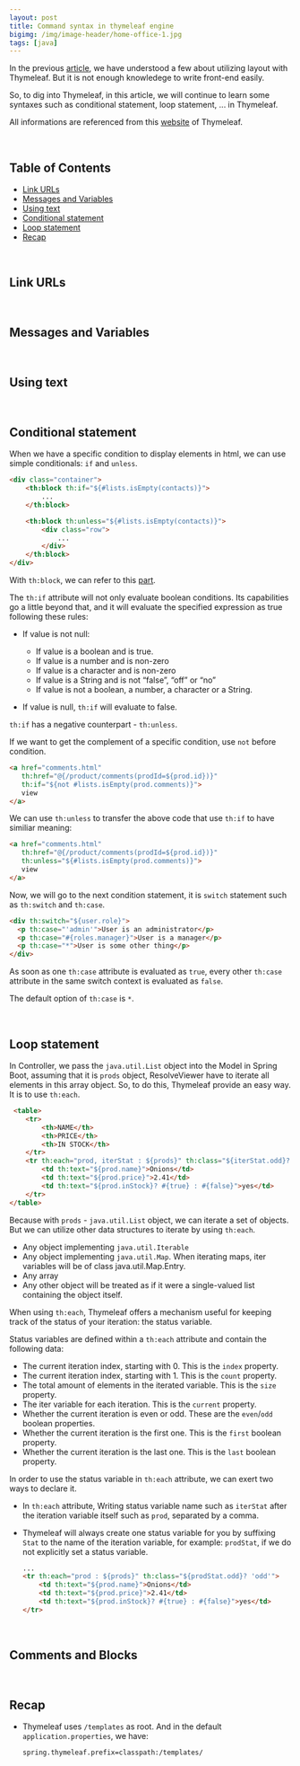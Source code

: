 ```yaml
---
layout: post
title: Command syntax in thymeleaf engine 
bigimg: /img/image-header/home-office-1.jpg
tags: [java]
---
```


In the previous [article](https://ducmanhphan.github.io/2019-02-07-Implementation-with-layout-in-thymeleaf), we have understood a few about utilizing layout with Thymeleaf. But it is not enough knowledege to write front-end easily.

So, to dig into Thymeleaf, in this article, we will continue to learn some syntaxes such as conditional statement, loop statement, ... in Thymeleaf. 

All informations are referenced from this [website](https://www.thymeleaf.org/doc/tutorials/2.1/usingthymeleaf.html) of Thymeleaf.

<br>

## Table of Contents
- [Link URLs](#link-urls)
- [Messages and Variables](#messages-and-variables)
- [Using text](#using-text)
- [Conditional statement](#conditional-statement)
- [Loop statement](#loop-statement)
- [Recap](#recap)


<br>

## Link URLs





<br>

## Messages and Variables





<br>

## Using text




<br>

## Conditional statement
When we have a specific condition to display elements in html, we can use simple conditionals: ```if``` and ```unless```.

```html
<div class="container">
    <th:block th:if="${#lists.isEmpty(contacts)}">
        ...
    </th:block>

    <th:block th:unless="${#lists.isEmpty(contacts)}">
        <div class="row">
            ...
        </div>
    </th:block>
</div>
```

With ```th:block```, we can refer to this [part](#comments-and-blocks).

The ```th:if``` attribute will not only evaluate boolean conditions. Its capabilities go a little beyond that, and it will evaluate the specified expression as true following these rules:
- If value is not null: 
    - If value is a boolean and is true.
    - If value is a number and is non-zero
    - If value is a character and is non-zero
    - If value is a String and is not “false”, “off” or “no”
    - If value is not a boolean, a number, a character or a String.

- If value is null, ```th:if``` will evaluate to false.

```th:if``` has a negative counterpart - ```th:unless```.

If we want to get the complement of a specific condition, use ```not``` before condition.

```html
<a href="comments.html"
   th:href="@{/product/comments(prodId=${prod.id})}" 
   th:if="${not #lists.isEmpty(prod.comments)}">
   view
</a>
```

We can use ```th:unless``` to transfer the above code that use ```th:if``` to have similiar meaning:

```html
<a href="comments.html"
   th:href="@{/product/comments(prodId=${prod.id})}" 
   th:unless="${#lists.isEmpty(prod.comments)}">
   view
</a>
```

Now, we will go to the next condition statement, it is ```switch``` statement such as ```th:switch``` and ```th:case```.

```html
<div th:switch="${user.role}">
  <p th:case="'admin'">User is an administrator</p>
  <p th:case="#{roles.manager}">User is a manager</p>
  <p th:case="*">User is some other thing</p>
</div>
````

As soon as one ```th:case``` attribute is evaluated as ```true```, every other ```th:case``` attribute in the same switch context is evaluated as ```false```.

The default option of ```th:case``` is ```*```.

<br>

## Loop statement
In Controller, we pass the ```java.util.List``` object into the Model in Spring Boot, assuming that it is ```prods``` object, ResolveViewer have to iterate all elements in this array object. So, to do this, Thymeleaf provide an easy way. It is to use ```th:each```.

```html
 <table>
    <tr>
        <th>NAME</th>
        <th>PRICE</th>
        <th>IN STOCK</th>
    </tr>
    <tr th:each="prod, iterStat : ${prods}" th:class="${iterStat.odd}? 'odd'">
        <td th:text="${prod.name}">Onions</td>
        <td th:text="${prod.price}">2.41</td>
        <td th:text="${prod.inStock}? #{true} : #{false}">yes</td>
    </tr>
</table>
```

Because with ```prods``` - ```java.util.List``` object, we can iterate a set of objects. But we can utilize other data structures to iterate by using ```th:each```.
- Any object implementing ```java.util.Iterable```
- Any object implementing ```java.util.Map```. When iterating maps, iter variables will be of class java.util.Map.Entry.
- Any array
- Any other object will be treated as if it were a single-valued list containing the object itself.

When using ```th:each```, Thymeleaf offers a mechanism useful for keeping track of the status of your iteration: the status variable.

Status variables are defined within a ```th:each``` attribute and contain the following data:
- The current iteration index, starting with 0. This is the ```index``` property.
- The current iteration index, starting with 1. This is the ```count``` property.
- The total amount of elements in the iterated variable. This is the ```size``` property.
- The iter variable for each iteration. This is the ```current``` property.
- Whether the current iteration is even or odd. These are the ```even```/```odd``` boolean properties.
- Whether the current iteration is the first one. This is the ```first``` boolean property.
- Whether the current iteration is the last one. This is the ```last``` boolean property.

In order to use the status variable in ```th:each``` attribute, we can exert two ways to declare it.
- In ```th:each``` attribute, Writing status variable name such as ```iterStat``` after the iteration variable itself such as ```prod```, separated by a comma.
- Thymeleaf will always create one status variable for you by suffixing ```Stat``` to the name of the iteration variable, for example: ```prodStat```, if we do not explicitly set a status variable.

    ```html
    ...
    <tr th:each="prod : ${prods}" th:class="${prodStat.odd}? 'odd'">
        <td th:text="${prod.name}">Onions</td>
        <td th:text="${prod.price}">2.41</td>
        <td th:text="${prod.inStock}? #{true} : #{false}">yes</td>
    </tr>
    ```

<br>

## Comments and Blocks




<br>

## Recap
- Thymeleaf uses ```/templates``` as root. And in the default ```application.properties```, we have:
    
    ```html
    spring.thymeleaf.prefix=classpath:/templates/
    ```



